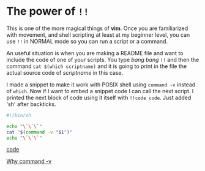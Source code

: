 # The power of `!!`

This is one of the more magical things of **vim**. Once you are
familiarized with movement, and shell scripting at least at my beginner
level, you can use `!!` in NORMAL mode so you can run a script or a
command.

An useful situation is when you are making a README file and want to
include the code of one of your scripts. You type *bang bang* `!!` and
then the command `cat $(which scriptname)` and it is going to print in
the file the actual source code of *scriptname* in this case.

I made a snippet to make it work with POSIX shell using `command -v`
instead of `which`. Now if I want to embed a snippet code I can call
the next script. I printed the next block of code using it itself with
`!!code code`. Just added 'sh' after backticks.

```sh
#!/bin/sh

echo "\`\`\`"
cat "$(command -v "$1")"
echo "\`\`\`"
```

[code](https://github.com/espinosajuanma/dot/blob/main/scripts/code)

[Why command -v](https://github.com/rwxrob/zet/tree/main/20210531032354)

